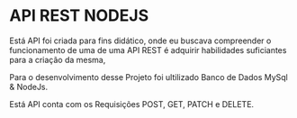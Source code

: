 # API REST NODEJS

Está API foi criada para fins didático, onde eu buscava compreender o funcionamento de uma de uma API REST é adquirir habilidades suficiantes para a criação da mesma,

Para o desenvolvimento desse Projeto foi ultilizado Banco de Dados MySql & NodeJs.

Está API conta com os Requisições POST, GET, PATCH e DELETE.
